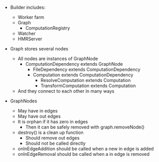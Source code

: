 - Builder includes:
    - Worker farm
    - Graph
      - ComputationRegistry
    - Watcher
    - HMRServer

- Graph stores several nodes
  - All nodes are instances of GraphNode
    - ComputationDependency extends GraphNode
      - FileDependency extends ComputationDependency
      - Computation extends ComputationDependency
        - ResolveComputation extends Computation
        - TransformComputation extends Computation
  - And they connect to each other in many ways

- GraphNodes
  - May have in edges
  - May have out edges
  - It is orphan if it has zero in edges
    - Then it can be safely removed with graph.removeNode()
  - destroy() is a clean up function
    - Should remove out edges
    - Should not be called directly
  - onInEdgeAddition should be called when a new in edge is added
  - onInEdgeRemoval should be called when a in edge is removed
